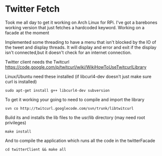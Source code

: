 Twitter Fetch
=================
Took me all day to get it working on Arch Linux for RPi. I've got a barebones working version that just fetches a hardcoded keyword.
Working on a facade at the moment

Implemented some threading to have a menu that isn't blocked by the IO of the tweet and display threads.
It will display and error and exit if the display isn't connected,but it doesn't check for an internet connection.

Twitter client needs the Twitcurl 
https://code.google.com/p/twitcurl/wiki/WikiHowToUseTwitcurlLibrary

Linux/Ubuntu need these installed (if libcurl4-dev doesn't just make sure curl is installed)
```
sudo apt-get install g++ libcurl4-dev subversion
```
To get it working your going to need to compile and import the library
```
svn co http://twitcurl.googlecode.com/svn/trunk/libtwitcurl
```
Build its and installs the lib files to the usr/lib directory (may need root privileges)
```
make install
```
And to compile the application which runs all the code in the twitterFacade
```
cd twitterClient && make all
```
